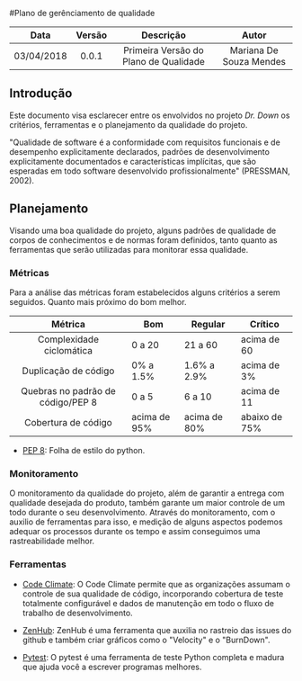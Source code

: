 #Plano de gerênciamento de qualidade 

| Data | Versão | Descrição | Autor |
|:----:|:------:|:---------:|:-----:|
|03/04/2018|0.0.1|Primeira Versão do Plano de Qualidade|Mariana De Souza Mendes|

## Introdução

Este documento visa esclarecer entre os envolvidos no projeto _Dr. Down_ os critérios, ferramentas e o planejamento da qualidade do projeto.

"Qualidade de software é a conformidade com requisitos funcionais e de desempenho explicitamente declarados, padrões de desenvolvimento explicitamente documentados e características implícitas, que são esperadas em todo software desenvolvido profissionalmente" (PRESSMAN, 2002).

## Planejamento

Visando uma boa qualidade do projeto, alguns padrões de qualidade de corpos de conhecimentos e de normas foram definidos, tanto quanto as ferramentas que serão utilizadas para monitorar essa qualidade. 

### Métricas

Para a análise das métricas foram estabelecidos alguns critérios a serem seguidos. Quanto mais próximo do bom melhor.

|Métrica|Bom|Regular|Crítico|
|:-----:|---|-------|-------|
| Complexidade ciclomática | 0 a 20 | 21 a 60 | acima de 60 |
| Duplicação de código | 0% a 1.5% | 1.6% a 2.9% | acima de 3%|
| Quebras no padrão de código/PEP 8 | 0 a 5 | 6 a 10 | acima de 11 |
| Cobertura de código	| acima de 95% | acima de 80% | abaixo de 75% |

* [PEP 8](https://www.python.org/dev/peps/pep-0008/): Folha de estilo do python.

### Monitoramento

O monitoramento da qualidade do projeto, além de garantir a entrega com qualidade desejada do produto, também garante um maior controle de um todo durante o seu desenvolvimento. Através do monitoramento, com o auxilio de ferramentas para isso, e medição de alguns aspectos podemos adequar os processos durante os tempo e assim conseguimos uma rastreabilidade melhor.

### Ferramentas

* [Code Climate](https://codeclimate.com/): O Code Climate permite que as organizações assumam o controle de sua qualidade de código, incorporando cobertura de teste totalmente configurável e dados de manutenção em todo o fluxo de trabalho de desenvolvimento.

* [ZenHub](https://www.zenhub.com/): ZenHub é uma ferramenta que auxilia no rastreio das issues do github e também criar gráficos como o "Velocity" e o "BurnDown".

* [Pytest](https://docs.pytest.org/en/latest/): O pytest é uma ferramenta de teste Python completa e madura que ajuda você a escrever programas melhores.



